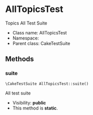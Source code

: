 AllTopicsTest
===============

Topics All Test Suite




* Class name: AllTopicsTest
* Namespace: 
* Parent class: CakeTestSuite







Methods
-------


### suite

    \CakeTestSuite AllTopicsTest::suite()

All test suite



* Visibility: **public**
* This method is **static**.



